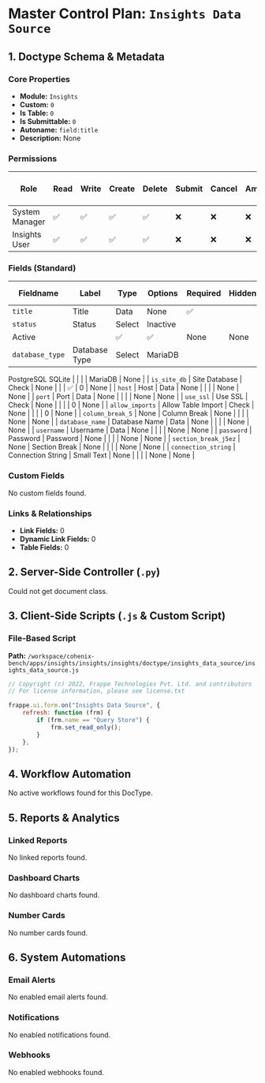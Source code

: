 # Master Control Plan: `Insights Data Source`

## 1. Doctype Schema & Metadata

### Core Properties
- **Module:** `Insights`
- **Custom:** `0`
- **Is Table:** `0`
- **Is Submittable:** `0`
- **Autoname:** `field:title`
- **Description:** None

### Permissions
| Role | Read | Write | Create | Delete | Submit | Cancel | Amend | Report | Import | Export | Print | Email | Share | Set User Perms |
|---|---|---|---|---|---|---|---|---|---|---|---|---|---|---|
| System Manager | ✅ | ✅ | ✅ | ✅ | ❌ | ❌ | ❌ | ✅ | ❌ | ✅ | ✅ | ✅ | ✅ | ❌ |
| Insights User | ✅ | ✅ | ✅ | ✅ | ❌ | ❌ | ❌ | ✅ | ❌ | ✅ | ✅ | ✅ | ✅ | ❌ |


### Fields (Standard)
| Fieldname | Label | Type | Options | Required | Hidden | Read Only | Default | Description |
|---|---|---|---|---|---|---|---|---|
| `title` | Title | Data | None | ✅ |  |  | None | None |
| `status` | Status | Select | Inactive
Active |  | ✅ | ✅ | None | None |
| `database_type` | Database Type | Select | MariaDB
PostgreSQL
SQLite |  |  |  | MariaDB | None |
| `is_site_db` | Site Database | Check | None |  |  | ✅ | 0 | None |
| `host` | Host | Data | None |  |  |  | None | None |
| `port` | Port | Data | None |  |  |  | None | None |
| `use_ssl` | Use SSL | Check | None |  |  |  | 0 | None |
| `allow_imports` | Allow Table Import | Check | None |  |  |  | 0 | None |
| `column_break_5` | None | Column Break | None |  |  |  | None | None |
| `database_name` | Database Name | Data | None |  |  |  | None | None |
| `username` | Username | Data | None |  |  |  | None | None |
| `password` | Password | Password | None |  |  |  | None | None |
| `section_break_j5ez` | None | Section Break | None |  |  |  | None | None |
| `connection_string` | Connection String | Small Text | None |  |  |  | None | None |


### Custom Fields
No custom fields found.


### Links & Relationships
- **Link Fields:** 0
- **Dynamic Link Fields:** 0
- **Table Fields:** 0

## 2. Server-Side Controller (`.py`)
Could not get document class.


## 3. Client-Side Scripts (`.js` & Custom Script)
### File-Based Script
**Path:** `/workspace/cohenix-bench/apps/insights/insights/insights/doctype/insights_data_source/insights_data_source.js`
```javascript
// Copyright (c) 2022, Frappe Technologies Pvt. Ltd. and contributors
// For license information, please see license.txt

frappe.ui.form.on("Insights Data Source", {
	refresh: function (frm) {
		if (frm.name == "Query Store") {
			frm.set_read_only();
		}
	},
});

```




## 4. Workflow Automation
No active workflows found for this DocType.


## 5. Reports & Analytics
### Linked Reports
No linked reports found.


### Dashboard Charts
No dashboard charts found.


### Number Cards
No number cards found.


## 6. System Automations
### Email Alerts
No enabled email alerts found.


### Notifications
No enabled notifications found.


### Webhooks
No enabled webhooks found.
